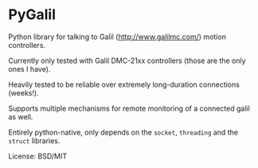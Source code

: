 PyGalil
=======


Python library for talking to Galil (http://www.galilmc.com/) motion controllers.

Currently only tested with Galil DMC-21xx controllers (those are the only ones I have).

Heavily tested to be reliable over extremely long-duration connections (weeks!).

Supports multiple mechanisms for remote monitoring of a connected galil as well.

Entirely python-native, only depends on the `socket`, `threading` and the `struct` libraries.

License: BSD/MIT
